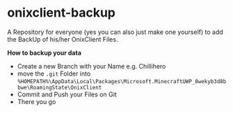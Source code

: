# onixclient-backup
A Repository for everyone (yes you can also just make one yourself) to add the BackUp of his/her OnixClient Files.

**How to backup your data**

- Create a new Branch with your Name e.g. Chillihero
- move the `.git` Folder into `%HOMEPATH%\AppData\Local\Packages\Microsoft.MinecraftUWP_8wekyb3d8bbwe\RoamingState\OnixClient`
- Commit and Push your Files on Git
- There you go
